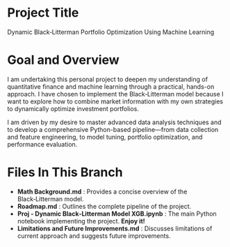 # Project Title 

Dynamic Black‑Litterman Portfolio Optimization Using Machine Learning

# Goal and Overview 

I am undertaking this personal project to deepen my understanding of quantitative finance and machine learning through a practical, hands-on approach. I have chosen to implement the Black‑Litterman model because I want to explore how to combine market information with my own strategies to dynamically optimize investment portfolios.

I am driven by my desire to master advanced data analysis techniques and to develop a comprehensive Python-based pipeline—from data collection and feature engineering, to model tuning, portfolio optimization, and performance evaluation.


# Files In This Branch

- **Math Background.md** : Provides a concise overview of the Black‑Litterman model.
- **Roadmap.md** : Outlines the complete pipeline of the project.
- **Proj - Dynamic Black‑Litterman Model XGB.ipynb** : The main Python notebook implementing the project. **Enjoy it!**
- **Limitations and Future Improvements.md** : Discusses limitations of current approach and suggests future improvements.
